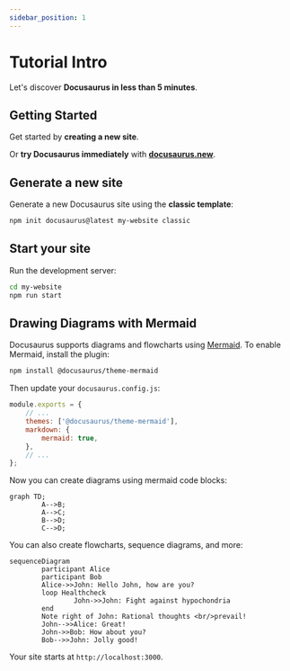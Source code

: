 ```yaml
---
sidebar_position: 1
---
```


# Tutorial Intro

Let's discover **Docusaurus in less than 5 minutes**.

## Getting Started

Get started by **creating a new site**.

Or **try Docusaurus immediately** with **[docusaurus.new](https://docusaurus.new)**.

## Generate a new site

Generate a new Docusaurus site using the **classic template**:

```bash
npm init docusaurus@latest my-website classic
```

## Start your site

Run the development server:

```bash
cd my-website
npm run start
```

## Drawing Diagrams with Mermaid

Docusaurus supports diagrams and flowcharts using [Mermaid](https://mermaid.js.org/). To enable Mermaid, install the plugin:

```bash
npm install @docusaurus/theme-mermaid
```

Then update your `docusaurus.config.js`:

```js
module.exports = {
    // ...
    themes: ['@docusaurus/theme-mermaid'],
    markdown: {
        mermaid: true,
    },
    // ...
};
```

Now you can create diagrams using mermaid code blocks:

```mermaid
graph TD;
        A-->B;
        A-->C;
        B-->D;
        C-->D;
```

You can also create flowcharts, sequence diagrams, and more:

```mermaid
sequenceDiagram
        participant Alice
        participant Bob
        Alice->>John: Hello John, how are you?
        loop Healthcheck
                John->>John: Fight against hypochondria
        end
        Note right of John: Rational thoughts <br/>prevail!
        John-->>Alice: Great!
        John->>Bob: How about you?
        Bob-->>John: Jolly good!
```


Your site starts at `http://localhost:3000`.
